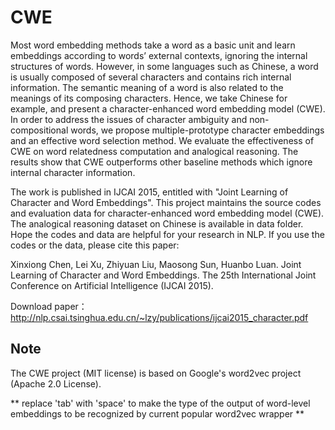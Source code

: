 # CWE

Most word embedding methods take a word as a basic unit and learn embeddings according to words’ external contexts, ignoring the internal structures of words. However, in some languages such as Chinese, a word is usually composed of several characters and contains rich internal information. The semantic meaning of a word is also related to the meanings of its composing characters. Hence, we take Chinese for example, and present a character-enhanced word embedding model (CWE). In order to address the issues of character ambiguity and non-compositional words, we propose multiple-prototype character embeddings and an effective word selection method. We evaluate the effectiveness of CWE on word relatedness computation and analogical reasoning. The results show that CWE outperforms other baseline methods which ignore internal character information.

The work is published in IJCAI 2015, entitled with "Joint Learning of Character and Word Embeddings". This project maintains the source codes and evaluation data for character-enhanced word embedding model (CWE). The analogical reasoning dataset on Chinese is available in data folder. Hope the codes and data are helpful for your research in NLP. If you use the codes or the data, please cite this paper:

Xinxiong Chen, Lei Xu, Zhiyuan Liu, Maosong Sun, Huanbo Luan. Joint Learning of Character and Word Embeddings. The 25th International Joint Conference on Artificial Intelligence (IJCAI 2015).

Download paper：http://nlp.csai.tsinghua.edu.cn/~lzy/publications/ijcai2015_character.pdf


## Note
The CWE project (MIT license) is based on Google's word2vec project (Apache 2.0 License).

** replace 'tab' with 'space' to make the type of the output of word-level embeddings to be recognized by current popular word2vec wrapper **
